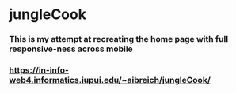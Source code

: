 # jungleCook

### This is my attempt at recreating the home page with full responsive-ness across mobile

### https://in-info-web4.informatics.iupui.edu/~aibreich/jungleCook/
